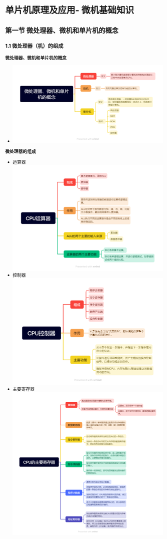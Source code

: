 # 单片机原理及应用- 微机基础知识

## 第一节 微处理器、微机和单片机的概念

### 1.1 微处理器（机）的组成

**微处理器、微机和单片机的概念**

- <img src="images/微处理器、微机和单片机的概念.png">

**微处理器的组成**

- 运算器<img src="images/CPU运算器.png" style="zoom: 50%;" >
- 控制器<img src="images/CPU控制器.png" style="zoom:50%;" >
- 主要寄存器<img src="images/CPU的主要寄存器.png" style="zoom: 50%;" >



